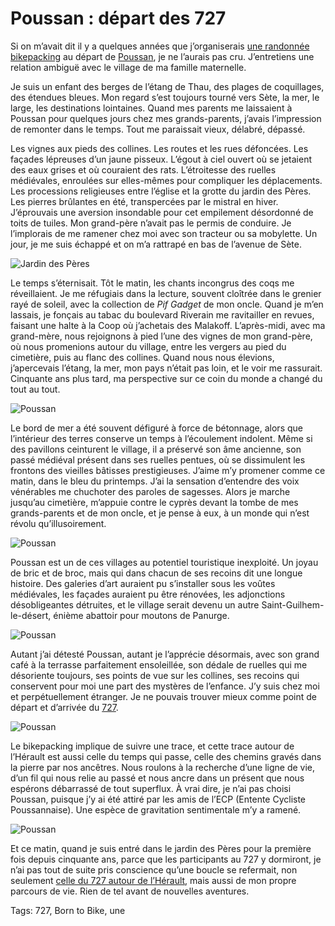 # Poussan : départ des 727

Si on m’avait dit il y a quelques années que j’organiserais [une randonnée bikepacking](/727tour) au départ de [Poussan](https://fr.wikipedia.org/wiki/Poussan), je ne l’aurais pas cru. J’entretiens une relation ambiguë avec le village de ma famille maternelle.<span id="more-64837"></span>

Je suis un enfant des berges de l’étang de Thau, des plages de coquillages, des étendues bleues. Mon regard s’est toujours tourné vers Sète, la mer, le large, les destinations lointaines. Quand mes parents me laissaient à Poussan pour quelques jours chez mes grands-parents, j’avais l’impression de remonter dans le temps. Tout me paraissait vieux, délabré, dépassé.

Les vignes aux pieds des collines. Les routes et les rues défoncées. Les façades lépreuses d’un jaune pisseux. L’égout à ciel ouvert où se jetaient des eaux grises et où couraient des rats. L’étroitesse des ruelles médiévales, enroulées sur elles-mêmes pour compliquer les déplacements. Les processions religieuses entre l’église et la grotte du jardin des Pères. Les pierres brûlantes en été, transpercées par le mistral en hiver. J’éprouvais une aversion insondable pour cet empilement désordonné de toits de tuiles. Mon grand-père n’avait pas le permis de conduire. Je l’implorais de me ramener chez moi avec son tracteur ou sa mobylette. Un jour, je me suis échappé et on m’a rattrapé en bas de l’avenue de Sète.

![Jardin des Pères](https://tcrouzet.com/images_tc/2023/03/IMG_1458.jpeg)

Le temps s’éternisait. Tôt le matin, les chants incongrus des coqs me réveillaient. Je me réfugiais dans la lecture, souvent cloîtrée dans le grenier rayé de soleil, avec la collection de *Pif Gadget* de mon oncle. Quand je m’en lassais, je fonçais au tabac du boulevard Riverain me ravitailler en revues, faisant une halte à la Coop où j’achetais des Malakoff. L’après-midi, avec ma grand-mère, nous rejoignons à pied l’une des vignes de mon grand-père, où nous promenions autour du village, entre les vergers au pied du cimetière, puis au flanc des collines. Quand nous nous élevions, j’apercevais l’étang, la mer, mon pays n’était pas loin, et le voir me rassurait. Cinquante ans plus tard, ma perspective sur ce coin du monde a changé du tout au tout.

![Poussan](https://tcrouzet.com/images_tc/2023/03/IMG_1466.jpeg)

Le bord de mer a été souvent défiguré à force de bétonnage, alors que l’intérieur des terres conserve un temps à l’écoulement indolent. Même si des pavillons ceinturent le village, il a préservé son âme ancienne, son passé médiéval présent dans ses ruelles pentues, où se dissimulent les frontons des vieilles bâtisses prestigieuses. J’aime m’y promener comme ce matin, dans le bleu du printemps. J’ai la sensation d’entendre des voix vénérables me chuchoter des paroles de sagesses. Alors je marche jusqu’au cimetière, m’appuie contre le cyprès devant la tombe de mes grands-parents et de mon oncle, et je pense à eux, à un monde qui n’est révolu qu’illusoirement.

![Poussan](https://tcrouzet.com/images_tc/2023/03/IMG_1475.jpeg)

Poussan est un de ces villages au potentiel touristique inexploité. Un joyau de bric et de broc, mais qui dans chacun de ses recoins dit une longue histoire. Des galeries d’art auraient pu s’installer sous les voûtes médiévales, les façades auraient pu être rénovées, les adjonctions désobligeantes détruites, et le village serait devenu un autre Saint-Guilhem-le-désert, énième abattoir pour moutons de Panurge.

![Poussan](https://tcrouzet.com/images_tc/2023/03/IMG_1478.jpeg)

Autant j’ai détesté Poussan, autant je l’apprécie désormais, avec son grand café à la terrasse parfaitement ensoleillée, son dédale de ruelles qui me désoriente toujours, ses points de vue sur les collines, ses recoins qui conservent pour moi une part des mystères de l’enfance. J’y suis chez moi et perpétuellement étranger. Je ne pouvais trouver mieux comme point de départ et d’arrivée du [727](/727tour).

![Poussan](https://tcrouzet.com/images_tc/2023/03/IMG_1498.jpeg)

Le bikepacking implique de suivre une trace, et cette trace autour de l’Hérault est aussi celle du temps qui passe, celle des chemins gravés dans la pierre par nos ancêtres. Nous roulons à la recherche d’une ligne de vie, d’un fil qui nous relie au passé et nous ancre dans un présent que nous espérons débarrassé de tout superflux. À vrai dire, je n’ai pas choisi Poussan, puisque j’y ai été attiré par les amis de l’ECP (Entente Cycliste Poussannaise). Une espèce de gravitation sentimentale m’y a ramené.

![Poussan](https://tcrouzet.com/images_tc/2023/03/poussanciel.jpg)

Et ce matin, quand je suis entré dans le jardin des Pères pour la première fois depuis cinquante ans, parce que les participants au 727 y dormiront, je n’ai pas tout de suite pris conscience qu’une boucle se refermait, non seulement [celle du 727 autour de l’Hérault](/727tour), mais aussi de mon propre parcours de vie. Rien de tel avant de nouvelles aventures.

Tags: 727, Born to Bike, une